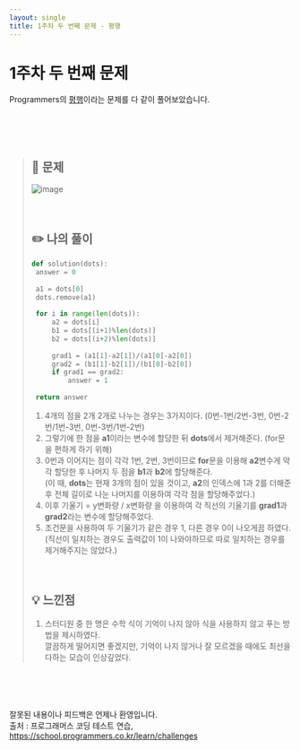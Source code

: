 ```yaml
---
layout: single
title: 1주차 두 번째 문제 - 평행
---
```






# 1주차 두 번째 문제 
Programmers의 [평행](https://school.programmers.co.kr/learn/courses/30/lessons/120875)이라는 문제를 다 같이 풀어보았습니다.





<br><br><br>
> ## 📖 문제
> ![image](https://user-images.githubusercontent.com/97678547/221108110-234318aa-44ec-4a2a-967c-72d5851f50c9.png)
> <br><br><br>
> ## ✏️ 나의 풀이
>
>  ```python
>  def solution(dots):
>   answer = 0
>    
>   a1 = dots[0]
>   dots.remove(a1)
>    
>   for i in range(len(dots)):
>       a2 = dots[i]
>       b1 = dots[(i+1)%len(dots)]
>       b2 = dots[(i+2)%len(dots)]
>        
>       grad1 = (a1[1]-a2[1])/(a1[0]-a2[0])
>       grad2 = (b1[1]-b2[1])/(b1[0]-b2[0])
>       if grad1 == grad2:
>           answer = 1
>            
>   return answer
>  ```
>  1. 4개의 점을 2개 2개로 나누는 경우는 3가지이다. (0번-1번/2번-3번, 0번-2번/1번-3번, 0번-3번/1번-2번)
>  2. 그렇기에 한 점을 **a1**이라는 변수에 할당한 뒤 **dots**에서 제거해준다. (for문을 편하게 하기 위해) 
>  3. 0번과 이어지는 점이 각각 1번, 2번, 3번이므로 **for**문을 이용해 **a2**변수게 악각 할당한 후 나머지 두 점을 **b1**과 **b2**에 할당해준다. <br>
>  (이 때, **dots**는 현재 3개의 점이 있을 것이고, **a2**의 인덱스에 1과 2를 더해준 후 전체 길이로 나눈 나머지를 이용하여 각각 점을 할당해주었다.)
>  4. 이후 기울기 = y변화량 / x변화량 을 이용하여 각 직선의 기울기를 **grad1**과 **grad2**라는 변수에 할당해주었다.
>  5. 조건문을 사용하여 두 기울기가 같은 경우 1, 다른 경우 0이 나오게끔 하였다. <br>
>  (직선이 일치하는 경우도 출력값이 1이 나와야하므로 따로 일치하는 경우를 제거해주지는 않았다.)
>  <br><br><br>
> ## 💡 느낀점
>  1. 스터디원 중 한 명은 수학 식이 기억이 나지 않아 식을 사용하지 않고 푸는 방법을 제시하였다. <br>
>  깔끔하게 떨어지면 좋겠지만, 기억이 나지 않거나 잘 모르겠을 때에도 최선을 다하는 모습이 인상깊었다.

<br><br><br><br>
잘못된 내용이나 피드백은 언제나 환영입니다. <br>
출처 : 프로그래머스 코딩 테스트 연습, https://school.programmers.co.kr/learn/challenges
